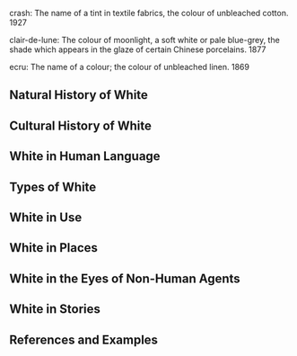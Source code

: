
crash: The name of a tint in textile fabrics, the colour of unbleached cotton. 1927

clair-de-lune: The colour of moonlight, a soft white or pale blue-grey, the shade which appears in the glaze of certain Chinese porcelains. 1877

ecru: The name of a colour; the colour of unbleached linen. 1869

## Natural History of White

## Cultural History of White

## White in Human Language

## Types of White

## White in Use

## White in Places

## White in the Eyes of Non-Human Agents
## White in Stories

## References and Examples